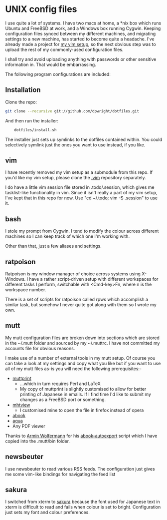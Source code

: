 # UNIX config files

I use quite a lot of systems.  I have two macs at home, a \*nix box which runs
Ubuntu and FreeBSD at work, and a Windows box running Cygwin.  Keeping
configuration files synced between my different machines, and migrating settings
to a new machine, has started to become quite a headache.  I've already made a
project for [my vim setup](https://github.com/dpwright/.vim), so the next
obvious step was to upload the rest of my commonly-used configuration files.

I shall try and avoid uploading anything with passwords or other sensitive
information in.  That would be embarrassing.

The following program configurations are included:

## Installation

Clone the repo:

```bash
git clone --recursive git://github.com/dpwright/dotfiles.git 
```

And then run the installer:

```bash
    dotfiles/install.sh
```

The installer just sets up symlinks to the dotfiles contained within.  You could
selectively symlink just the ones you want to use instead, if you like.

## vim

I have recently removed my vim setup as a submodule from this repo.  If you'd
like my vim setup, please clone the [.vim](https://github.com/dpwright/.vim)
repository separately.

I do have a little vim session file stored in .todo/.session, which gives me
tasklist-like functionality in vim.  Since it isn't really a part of my vim
setup, I've kept  that in this repo for now.  Use "cd ~/.todo; vim -S .session"
to use it.

## bash

I stole my prompt from Cygwin.  I tend to modify the colour across different
machines so I can keep track of which one I'm working with.

Other than that, just a few aliases and settings.

## ratpoison

Ratpoison is my window manager of choice across systems using X-Windows.  I have
a rather script-driven setup with different workspaces for different tasks I
perform, switchable with &lt;Cmd-key&gt;Fn, where n is the workspace number.

There is a set of scripts for ratpoison called rpws which accomplish a similar
task, but somehow I never quite got along with them so I wrote my own.

## mutt

My mutt configuration files are broken down into sections which are stored in
the ~/.mutt folder and sourced by my ~/.muttrc.  I have not committed my
accounts file for obvious reasons.

I make use of a number of external tools in my mutt setup.  Of course you can
take a look at my settings and copy what you like but if you want to use all of
my mutt files as-is you will need the following prerequisites:-

* [muttprint](http://muttprint.sourceforge.net/)
  * ...which in turn requires Perl and LaTeX
  * My copy of muttprint is slightly customised to allow for better printing of
    Japanese in emails.  If I find time I'd like to submit my changes as a
    FreeBSD port or something.
* [mhtview](http://devio.us/~ndr/sw/mhtview.php)
  * I customised mine to open the file in firefox instead of opera
* [abook](http://abook.sourceforge.net/)
* [aqua](http://www.chipstips.com/?p=550)
* Any PDF viewer

Thanks to [Armin Wolfermann](http://wolfermann.org/) for his
[abook-autoexport](http://www.wolfermann.org/abook-autoexport) script which I
have copied into the .mutt/bin folder.

## newsbeuter

I use newsbeuter to read various RSS feeds.  The configuration just gives me
some vim-like bindings for navigating the feed list

## sakura

I switched from xterm to [sakura](https://launchpad.net/sakura) because the font
used for Japanese text in xterm is difficult to read and fails when colour is
set to bright.  Configuration just sets my font and colour preferences.
